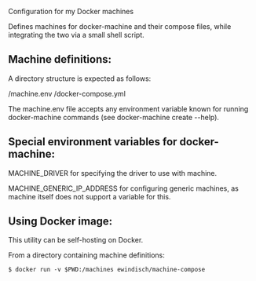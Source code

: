Configuration for my Docker machines

Defines machines for docker-machine and their
compose files, while integrating the two via a small
shell script.

Machine definitions:
--------------------

A directory structure is expected as follows:

 <machine-name>/machine.env
 <machine-naem>/docker-compose.yml

The machine.env file accepts any environment variable
known for running docker-machine commands (see docker-machine create --help).

Special environment variables for docker-machine:
--------------------------------------------------

MACHINE_DRIVER for specifying the driver to use with machine.

MACHINE_GENERIC_IP_ADDRESS for configuring
generic machines, as machine itself does not support a variable for this.

Using Docker image:
-------------------

This utility can be self-hosting on Docker.

From a directory containing machine definitions:

```
$ docker run -v $PWD:/machines ewindisch/machine-compose
```
